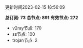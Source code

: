 更新时间2023-02-15 18:56:09

**总订阅: 73**
**总节点: 891**
**有效节点: 272**
- v2ray节点: 170
- ss节点: 100
- trojan节点: 2
